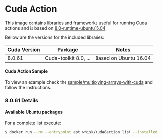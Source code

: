 # Cuda Action

This image contains libraries and frameworks useful for running Cuda actions and is based on [8.0-runtime-ubuntu16.04](https://gitlab.com/nvidia/cuda/blob/ubuntu16.04/8.0/runtime/Dockerfile)

Bellow are the versions for the included libraries:

| Cuda Version | Package | Notes |
| ------------- | ------- | ----- |
| 8.0.61  | Cuda-toolkit 8.0, ... | Based on Ubuntu 16.04


#### Cuda Action Sample

To view an example check the [sample/multiplying-arrays-with-cuda](./sample/README.md) and follow the instructions.

### 8.0.61 Details

#### Available Ubuntu packages

For a complete list execute:

```bash
$ docker run --rm --entrypoint apt whisk/cuda8action list --installed
```